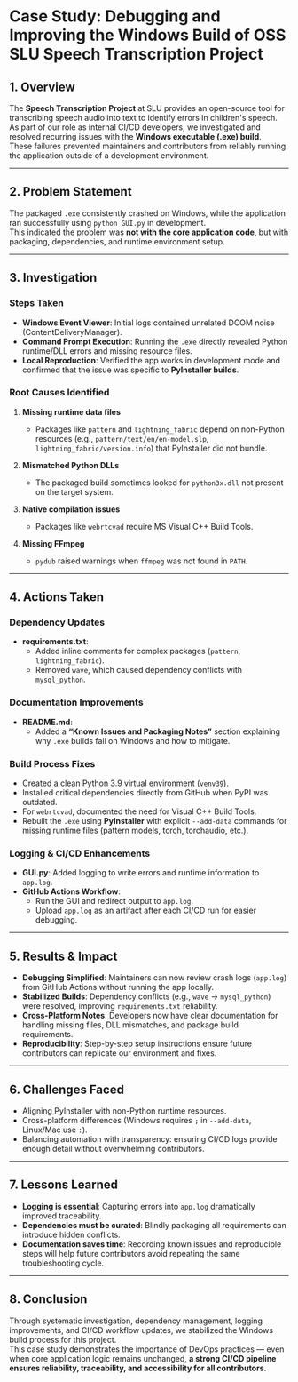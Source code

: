 # Case Study: Debugging and Improving the Windows Build of OSS SLU Speech Transcription Project

## 1. Overview
The **Speech Transcription Project** at SLU provides an open-source tool for transcribing speech audio into text to identify errors in children's speech.
As part of our role as internal CI/CD developers, we investigated and resolved recurring issues with the **Windows executable (.exe) build**.  
These failures prevented maintainers and contributors from reliably running the application outside of a development environment.

---

## 2. Problem Statement
The packaged `.exe` consistently crashed on Windows, while the application ran successfully using `python GUI.py` in development.  
This indicated the problem was **not with the core application code**, but with packaging, dependencies, and runtime environment setup.

---

## 3. Investigation
### Steps Taken
- **Windows Event Viewer**: Initial logs contained unrelated DCOM noise (ContentDeliveryManager).  
- **Command Prompt Execution**: Running the `.exe` directly revealed Python runtime/DLL errors and missing resource files.  
- **Local Reproduction**: Verified the app works in development mode and confirmed that the issue was specific to **PyInstaller builds**.

### Root Causes Identified
1. **Missing runtime data files**  
   - Packages like `pattern` and `lightning_fabric` depend on non-Python resources (e.g., `pattern/text/en/en-model.slp`, `lightning_fabric/version.info`) that PyInstaller did not bundle.  

2. **Mismatched Python DLLs**  
   - The packaged build sometimes looked for `python3x.dll` not present on the target system.  

3. **Native compilation issues**  
   - Packages like `webrtcvad` require MS Visual C++ Build Tools.  

4. **Missing FFmpeg**  
   - `pydub` raised warnings when `ffmpeg` was not found in `PATH`.  

---

## 4. Actions Taken
### Dependency Updates
- **requirements.txt**:  
  - Added inline comments for complex packages (`pattern`, `lightning_fabric`).  
  - Removed `wave`, which caused dependency conflicts with `mysql_python`.  

### Documentation Improvements
- **README.md**:  
  - Added a **“Known Issues and Packaging Notes”** section explaining why `.exe` builds fail on Windows and how to mitigate.  

### Build Process Fixes
- Created a clean Python 3.9 virtual environment (`venv39`).  
- Installed critical dependencies directly from GitHub when PyPI was outdated.  
- For `webrtcvad`, documented the need for Visual C++ Build Tools.  
- Rebuilt the `.exe` using **PyInstaller** with explicit `--add-data` commands for missing runtime files (pattern models, torch, torchaudio, etc.).  

### Logging & CI/CD Enhancements
- **GUI.py**: Added logging to write errors and runtime information to `app.log`.  
- **GitHub Actions Workflow**:  
  - Run the GUI and redirect output to `app.log`.  
  - Upload `app.log` as an artifact after each CI/CD run for easier debugging.  

---

## 5. Results & Impact
- **Debugging Simplified**: Maintainers can now review crash logs (`app.log`) from GitHub Actions without running the app locally.  
- **Stabilized Builds**: Dependency conflicts (e.g., `wave` → `mysql_python`) were resolved, improving `requirements.txt` reliability.  
- **Cross-Platform Notes**: Developers now have clear documentation for handling missing files, DLL mismatches, and package build requirements.  
- **Reproducibility**: Step-by-step setup instructions ensure future contributors can replicate our environment and fixes.

---

## 6. Challenges Faced
- Aligning PyInstaller with non-Python runtime resources.  
- Cross-platform differences (Windows requires `;` in `--add-data`, Linux/Mac use `:`).  
- Balancing automation with transparency: ensuring CI/CD logs provide enough detail without overwhelming contributors.

---

## 7. Lessons Learned
- **Logging is essential**: Capturing errors into `app.log` dramatically improved traceability.  
- **Dependencies must be curated**: Blindly packaging all requirements can introduce hidden conflicts.  
- **Documentation saves time**: Recording known issues and reproducible steps will help future contributors avoid repeating the same troubleshooting cycle.

---

## 8. Conclusion
Through systematic investigation, dependency management, logging improvements, and CI/CD workflow updates, we stabilized the Windows build process for this project.  
This case study demonstrates the importance of DevOps practices — even when core application logic remains unchanged, **a strong CI/CD pipeline ensures reliability, traceability, and accessibility for all contributors.**
